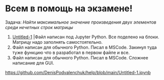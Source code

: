 # Всем в помощь на экзамене!

Задача: *Найти максимальное значение произведения двух элементов среди нечетных строк матрицы*

1. [Untitled-1](https://github.com/DenisPodvalenchuk/help/blob/main/Untitled-1.ipynb) |Файл написан под Jupyter Python. Все поделено на блоки. Матрицу надо заполнять самостоятельно.
2. Файл написан для обычного Python. Писал в MSCode. Закинул туда туже функцию что в разработал в первом файле и все.
3. Файл написан для обычного Python. Писал в MSCode. Сложнее написание для GUI.


https://github.com/DenisPodvalenchuk/help/blob/main/Untitled-1.ipynb
